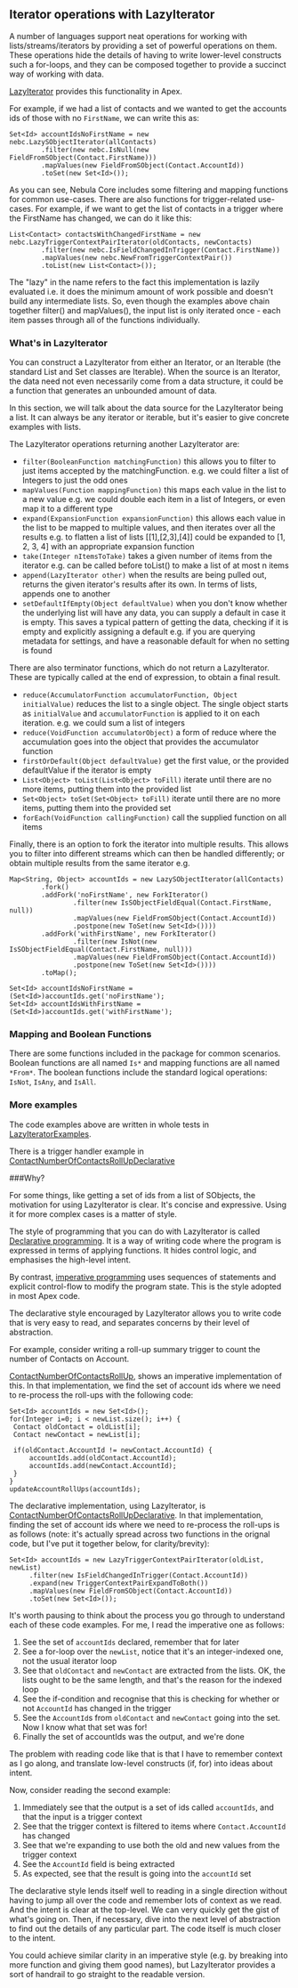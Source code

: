 ## Iterator operations with LazyIterator

A number of languages support neat operations for working with lists/streams/iterators by providing a set of powerful 
operations on them. These operations hide the details of having to write lower-level constructs such a for-loops, and 
they can be composed together to provide a succinct way of working with data. 

[LazyIterator](force-app/main/default/classes/LazyIterator.cls) provides this functionality in Apex. 

For example, if we had a list of contacts and we wanted to get the accounts ids of those with no `FirstName`, we can 
write this as:

    Set<Id> accountIdsNoFirstName = new nebc.LazySObjectIterator(allContacts)
            .filter(new nebc.IsNull(new FieldFromSObject(Contact.FirstName)))
            .mapValues(new FieldFromSObject(Contact.AccountId))
            .toSet(new Set<Id>());

As you can see, Nebula Core includes some filtering and mapping functions for common use-cases. There are also functions 
for trigger-related use-cases. For example, if we want to get the list of contacts in a trigger where the FirstName 
has changed, we can do it like this:

    List<Contact> contactsWithChangedFirstName = new nebc.LazyTriggerContextPairIterator(oldContacts, newContacts)
            .filter(new nebc.IsFieldChangedInTrigger(Contact.FirstName))
            .mapValues(new nebc.NewFromTriggerContextPair())
            .toList(new List<Contact>());

The "lazy" in the name refers to the fact this implementation is lazily evaluated i.e. it does the minimum amount of work possible and 
doesn't build any intermediate lists. So, even though the examples above chain together filter() and mapValues(), the 
input list is only iterated once - each item passes through all of the functions individually. 

### What's in LazyIterator

You can construct a LazyIterator from either an Iterator, or an Iterable (the standard List and Set 
classes are Iterable). When the source is an Iterator, the data need not even necessarily come from a data structure, it 
could be a function that generates an unbounded amount of data.

In this section, we will talk about the data source for the LazyIterator being a list. It can always be any 
iterator or iterable, but it's easier to give concrete examples with lists. 

The LazyIterator operations returning another LazyIterator are:

 - `filter(BooleanFunction matchingFunction)` this allows you to filter to just items accepted by the matchingFunction. e.g. we could filter a list of Integers to just the odd ones
 - `mapValues(Function mappingFunction)` this maps each value in the list to a new value e.g. we could double each item in a list of Integers, or even map it to a different type    
 - `expand(ExpansionFunction expansionFunction)` this allows each value in the list to be mapped to multiple values, and then iterates over all the results e.g. to flatten a list of lists [[1],[2,3],[4]] could be expanded to [1, 2, 3, 4] with an appropriate expansion function
 - `take(Integer nItemsToTake)` takes a given number of items from the iterator e.g. can be called before toList() to make a list of at most n items 
 - `append(LazyIterator other)` when the results are being pulled out, returns the given iterator's results after its own. In terms of lists, appends one to another 
 - `setDefaultIfEmpty(Object defaultValue)` when you don't know whether the underlying list will have any data, you can supply a default in case it is empty. This saves a typical pattern of getting the data, checking if it is empty and explicitly assigning a default e.g. if you are querying metadata for settings, and have a reasonable default for when no setting is found 

There are also terminator functions, which do not return a LazyIterator. These are typically called at the end of 
expression, to obtain a final result. 
 
 - `reduce(AccumulatorFunction accumulatorFunction, Object initialValue)` reduces the list to a single object. The single object starts as `initialValue` and `accumulatorFunction` is applied to it on each iteration. e.g. we could sum a list of integers
 - `reduce(VoidFunction accumulatorObject)` a form of reduce where the accumulation goes into the object that provides the accumulator function
 - `firstOrDefault(Object defaultValue)` get the first value, or the provided defaultValue if the iterator is empty
 - `List<Object> toList(List<Object> toFill)` iterate until there are no more items, putting them into the provided list
 - `Set<Object> toSet(Set<Object> toFill)` iterate until there are no more items, putting them into the provided set
 - `forEach(VoidFunction callingFunction)` call the supplied function on all items
 
Finally, there is an option to fork the iterator into multiple results. This allows you to filter into different 
streams which can then be handled differently; or obtain multiple results from the same iterator e.g.

    Map<String, Object> accountIds = new LazySObjectIterator(allContacts)
            .fork()
            .addFork('noFirstName', new ForkIterator()
                    .filter(new IsSObjectFieldEqual(Contact.FirstName, null))
                    .mapValues(new FieldFromSObject(Contact.AccountId))
                    .postpone(new ToSet(new Set<Id>())))
            .addFork('withFirstName', new ForkIterator()
                    .filter(new IsNot(new IsSObjectFieldEqual(Contact.FirstName, null)))
                    .mapValues(new FieldFromSObject(Contact.AccountId))
                    .postpone(new ToSet(new Set<Id>())))
            .toMap();

    Set<Id> accountIdsNoFirstName = (Set<Id>)accountIds.get('noFirstName');
    Set<Id> accountIdsWithFirstName = (Set<Id>)accountIds.get('withFirstName');

### Mapping and Boolean Functions

There are some functions included in the package for common scenarios. Boolean functions are all named `Is*` and mapping 
functions are all named `*From*`. The boolean functions include the standard logical operations: `IsNot`, `IsAny`, and `IsAll`.

### More examples

The code examples above are written in whole tests in [LazyIteratorExamples](examples/main/default/classes/LazyIteratorExamples.cls).

There is a trigger handler example in [ContactNumberOfContactsRollUpDeclarative](examples/main/default/classes/ContactNumberOfContactsRollUpDeclarative.cls) 

###Why?

For some things, like getting a set of ids from a list of SObjects, the motivation for using LazyIterator is clear. It's 
concise and expressive. Using it for more complex cases is a matter of style.

The style of programming that you can do with LazyIterator is called [Declarative programming](https://en.wikipedia.org/wiki/Declarative_programming). It is a way of writing code where 
the program is expressed in terms of applying functions. It hides control logic, and emphasises the high-level intent.

By contrast, [imperative programming](https://en.wikipedia.org/wiki/Imperative_programming) uses sequences of statements 
and explicit control-flow to modify the program state. This is the style adopted in most Apex code.

The declarative style encouraged by LazyIterator allows you to write code that is very easy to read, and separates 
concerns by their level of abstraction. 

For example, consider writing a roll-up summary trigger to count the number of Contacts on Account. 


[ContactNumberOfContactsRollUp](examples/main/default/classes/ContactNumberOfContactsRollUp.cls), shows an imperative 
implementation of this. In that implementation, we find the set of account ids where we need to re-process the roll-ups 
with the following code:

```
Set<Id> accountIds = new Set<Id>();
for(Integer i=0; i < newList.size(); i++) {
 Contact oldContact = oldList[i];
 Contact newContact = newList[i];

 if(oldContact.AccountId != newContact.AccountId) {
     accountIds.add(oldContact.AccountId);
     accountIds.add(newContact.AccountId);
 }
}
updateAccountRollUps(accountIds);
```

The declarative implementation, using LazyIterator, is [ContactNumberOfContactsRollUpDeclarative](examples/main/default/classes/ContactNumberOfContactsRollUpDeclarative.cls).
In that implementation, finding the set of account ids where we need to re-process the roll-ups 
is as follows (note: it's actually spread across two functions in the orignal code, but I've put it together below, for 
clarity/brevity):
```
Set<Id> accountIds = new LazyTriggerContextPairIterator(oldList, newList)
     .filter(new IsFieldChangedInTrigger(Contact.AccountId))
     .expand(new TriggerContextPairExpandToBoth())
     .mapValues(new FieldFromSObject(Contact.AccountId))
     .toSet(new Set<Id>());

```

It's worth pausing to think about the process you go through to understand each of these code examples. For me, I
read the imperative one as follows:

1. See the set of `accountIds` declared, remember that for later
1. See a for-loop over the `newList`, notice that it's an integer-indexed one, not the usual iterator loop
1. See that `oldContact` and `newContact` are extracted from the lists. OK, the lists ought to be the same length, and that's the reason for the indexed loop
1. See the if-condition and recognise that this is checking for whether or not `AccountId` has changed in the trigger 
1. See the `AccountId`s from `oldContact` and `newContact` going into the set. Now I know what that set was for! 
1. Finally the set of accountIds was the output, and we're done

The problem with reading code like that is that I have to remember context as I go along, and translate low-level 
constructs (if, for) into ideas about intent.

Now, consider reading the second example:

1. Immediately see that the output is a set of ids called `accountIds`, and that the input is a trigger context
1. See that the trigger context is filtered to items where `Contact.AccountId` has changed
1. See that we're expanding to use both the old and new values from the trigger context
1. See the `AccountId` field is being extracted 
1. As expected, see that the result is going into the `accountId` set

The declarative style lends itself well to reading in a single direction without having to jump all over the code and 
remember lots of context as we read. And the intent is clear at the top-level. We can very quickly get the gist of 
what's going on. Then, if necessary, dive into 
the next level of abstraction to find out the details of any particular part. The code itself is much closer to the 
intent. 

You could achieve similar clarity in an imperative style (e.g. by breaking into more function and giving them good 
names), but LazyIterator provides a sort of handrail to go straight to the readable version. 

